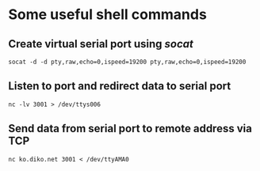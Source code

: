 Some useful shell commands
==========================

Create virtual serial port using *socat*
----------------------------------------

	socat -d -d pty,raw,echo=0,ispeed=19200 pty,raw,echo=0,ispeed=19200

Listen to port and redirect data to serial port
----------------------

	nc -lv 3001 > /dev/ttys006

Send data from serial port to remote address via TCP
-----------------------------

	nc ko.diko.net 3001 < /dev/ttyAMA0 



